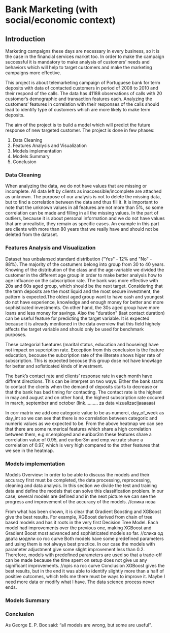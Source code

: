 # Bank Marketing (with social/economic context)

## Introduction

Marketing campaigns these days are necessary in every business, so it is the case in the financial services market too. In order to make the campaign successful it is mandatory to make analysis of customers’ needs and behaviors which will help to target customers and make the marketing campaigns more effective.

This project is about telemarketing campaign of Portuguese bank for term deposits with data of contacted customers in period of 2008 to 2010 and their respond of the calls. The data has 41188 observations of calls with 20 customer’s demographic and transaction features each. Analyzing the customers’ features in correlation with their responses of the calls should lead to identify type of customers which are more likely to make term deposits.

The aim of the project is to build a model which will predict the future response of new targeted customer.
The project is done in few phases:
1. Data Cleaning
2. Features Analysis and Visualization
3. Models implementation
4. Models Summary
5. Conclusion

### Data Cleaning

When analyzing the data, we do not have values that are missing or incomplete. All data left by clients as inaccessible/incomplete are attached as unknown.
The purpose of our analysis is not to delete the missing data, but to find a correlation between the data and thus fill it.
It is important to note that the unknown values in all features are not more than 5%, so some correlation can be made and filling in all the missing values.
In the part of outliers, because it is about personal information and we do not have values that are unrealistic, they remain as specific cases. An example in this part are clients with more than 80 years that we really have and should not be deleted from the dataset.

### Features Analysis and Visualization

Dataset has unbalansed standard distribution ("Yes" - 12% and "No" - 88%). 
The majority of the costumers belong into group from 30 to 40 years. Knowing of the distribution of the class and the age-variable we divided the customer in the different age group in order to make better analysis how to age influance on the subscription rate. The bank was more effective with 20s and 60s aged group, which should be the next target. Considering that the term deposits are the most liquid and the most secure investment, the pattern is expected.The oldest aged group want to have cash and youngest do not have experience, knowledge and enough money for better and more sophisticated investments. On other hand, the 30s aged group have more loans and less money for savings.
Also the "duration" (last contact duration) can be useful feature for predicting the target variable. It is expected because it is already mentioned in the data overview that this field highely affects the target variable and should only be used for benchmark purposes.

These categorial fueatures (marital status, education and houseing) have not impact on supcription rate. Exception from this conclusion is the feature education, becouse the subcription rate of the iliterate shows higer rate of subscription. This is expected becouse this group dose not have knowlage for better and sofisticated kinds of investment. 

The bank’s contact rate and clients’ response rate in each month have diffrent directions. This can be interpret on two ways. Either the bank starts to contact the clients when the demand of deposits starts to decrease or that the bank has bad timing for contacting. The contact rate is the highest in may and august and on other hand, the highest subscription rate occured in march, september and october (link.......... za data vizualizacijaaaaaa)

In corr matrix we add one categoric value to be as numerci, day_of_week as day_int so we can see that there is no correlation between categoric and numeric values as we expected to be. From the above heatmap we can see that there are some numerical features which share a high correlation between them, e.g nr.employed and euribor3m these features share a correlation value of 0.95, and euribor3m and emp.var.rate share a correlation of 0.97, which is very high compared to the other features that we see in the heatmap.

### Models implementation

Models Overview:
In order to be able to discuss the models and their accuracy first must be completed, the data processing, reprocessing, cleaning and data analysis. In this section we divide the test and training data and define the models that can solve this classification problem.
In our case, several models are defined and in the next picture we can see the progress and improvement of the accuracy of the models.
//слика нова
 
From what has been shown, it is clear that Gradient Boosting and XGBoost give the best results. For example, XGBoost derived from chain of tree based models and has it roots in the very first Decision Tree Model. Each model had improvements over the previous one, making XGBoost and Gradient Boost most advanced and sophisticated models so far.
//слика од двата модели со roc curve
Both models have some predefined parameters and using them is not always best practice.
In our case the models with parameter adjustment give some slight improvement less than 0.2. Therefore, models with predefined parameters are used so that a trade-off can be made because the time spent on setup does not give us any significant improvements.
//opis na roc curve
Conclusion
XGBoost gives the best results, but in the end it was able to identify slightly more than a half of positive outcomes, which tells me there must be ways to improve it. Maybe I need more data or modify what I have. The data science process never ends.

### Models Summary

### Conclusion


As George E. P. Box said: “all models are wrong, but some are useful”.

  






















